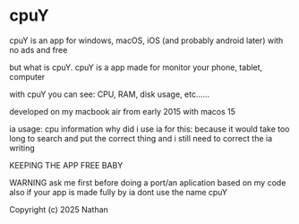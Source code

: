 # cpuY


cpuY is an app for windows, macOS, iOS (and probably android later) with no ads and free

but what is cpuY. cpuY is a app made for monitor your phone, tablet, computer

with cpuY you can see: CPU, RAM, disk usage, etc......

developed on my macbook air from early 2015 with macos 15 

ia usage: cpu information why did i use ia for this: because it would take too long to search and put the correct thing and i still need to correct the ia writing

KEEPING THE APP FREE BABY

WARNING ask me first before doing a port/an aplication based on my code 
also if your app is made fully by ia dont use the name cpuY 

Copyright (c) 2025 Nathan

